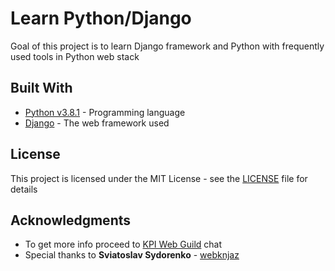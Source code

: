 # Learn Python/Django

Goal of this project is to learn Django framework and Python with frequently used tools in Python web stack

## Built With

* [Python v3.8.1](https://www.python.org/) - Programming language
* [Django](https://www.djangoproject.com/) - The web framework used

## License

This project is licensed under the MIT License - see the [LICENSE](LICENSE) file for details

## Acknowledgments

* To get more info proceed to [KPI Web Guild](https://gitter.im/kpi-web-guild/python) chat
* Special thanks to **Sviatoslav Sydorenko** - [webknjaz](https://github.com/webknjaz)